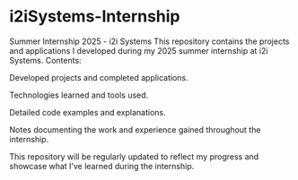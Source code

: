 # i2iSystems-Internship
Summer Internship 2025 - i2i Systems
This repository contains the projects and applications I developed during my 2025 summer internship at i2i Systems.
Contents:

Developed projects and completed applications.

Technologies learned and tools used.

Detailed code examples and explanations.

Notes documenting the work and experience gained throughout the internship.

This repository will be regularly updated to reflect my progress and showcase what I’ve learned during the internship.

